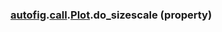 ### [autofig](autofig.md).[call](autofig.call.md).[Plot](autofig.call.Plot.md).do_sizescale (property)



